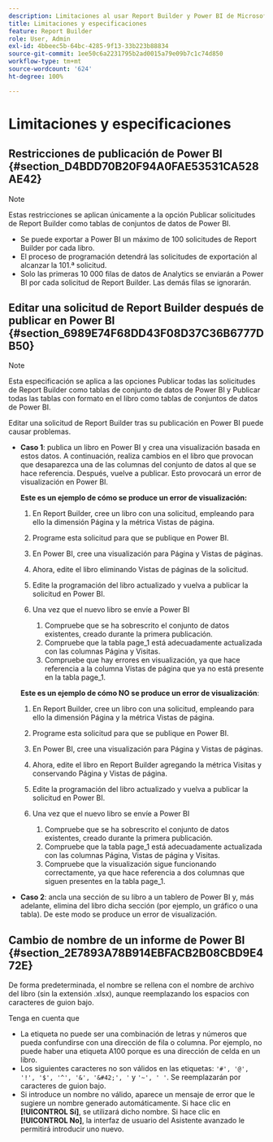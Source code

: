 ```yaml
---
description: Limitaciones al usar Report Builder y Power BI de Microsoft.
title: Limitaciones y especificaciones
feature: Report Builder
role: User, Admin
exl-id: 4bbeec5b-64bc-4285-9f13-33b223b88834
source-git-commit: 1ee50c6a2231795b2ad0015a79e09b7c1c74d850
workflow-type: tm+mt
source-wordcount: '624'
ht-degree: 100%

---
```


# Limitaciones y especificaciones

## Restricciones de publicación de Power BI {#section_D4BDD70B20F94A0FAE53531CA528AE42}

>[!NOTE]
>
> Estas restricciones se aplican únicamente a la opción Publicar solicitudes de Report Builder como tablas de conjuntos de datos de Power BI.

* Se puede exportar a Power BI un máximo de 100 solicitudes de Report Builder por cada libro.
* El proceso de programación detendrá las solicitudes de exportación al alcanzar la 101.ª solicitud.
* Solo las primeras 10 000 filas de datos de Analytics se enviarán a Power BI por cada solicitud de Report Builder. Las demás filas se ignorarán.

## Editar una solicitud de Report Builder después de publicar en Power BI {#section_6989E74F68DD43F08D37C36B6777DB50}

>[!NOTE]
>
> Esta especificación se aplica a las opciones Publicar todas las solicitudes de Report Builder como tablas de conjunto de datos de Power BI y Publicar todas las tablas con formato en el libro como tablas de conjuntos de datos de Power BI.

Editar una solicitud de Report Builder tras su publicación en Power BI puede causar problemas.

* **Caso 1**: publica un libro en Power BI y crea una visualización basada en estos datos. A continuación, realiza cambios en el libro que provocan que desaparezca una de las columnas del conjunto de datos al que se hace referencia. Después, vuelve a publicar. Esto provocará un error de visualización en Power BI.

   **Este es un ejemplo de cómo se produce un error de visualización:**

   1. En Report Builder, cree un libro con una solicitud, empleando para ello la dimensión Página y la métrica Vistas de página.
   2. Programe esta solicitud para que se publique en Power BI.
   3. En Power BI, cree una visualización para Página y Vistas de páginas.
   4. Ahora, edite el libro eliminando Vistas de páginas de la solicitud.
   5. Edite la programación del libro actualizado y vuelva a publicar la solicitud en Power BI.
   6. Una vez que el nuevo libro se envíe a Power BI

      1. Compruebe que se ha sobrescrito el conjunto de datos existentes, creado durante la primera publicación.
      2. Compruebe que la tabla page_1 está adecuadamente actualizada con las columnas Página y Visitas.
      3. Compruebe que hay errores en visualización, ya que hace referencia a la columna Vistas de página que ya no está presente en la tabla page_1.

   **Este es un ejemplo de cómo NO se produce un error de visualización**:

   1. En Report Builder, cree un libro con una solicitud, empleando para ello la dimensión Página y la métrica Vistas de página.
   2. Programe esta solicitud para que se publique en Power BI.
   3. En Power BI, cree una visualización para Página y Vistas de páginas.
   4. Ahora, edite el libro en Report Builder agregando la métrica Visitas y conservando Página y Vistas de página.
   5. Edite la programación del libro actualizado y vuelva a publicar la solicitud en Power BI.
   6. Una vez que el nuevo libro se envíe a Power BI

      1. Compruebe que se ha sobrescrito el conjunto de datos existentes, creado durante la primera publicación.
      2. Compruebe que la tabla page_1 está adecuadamente actualizada con las columnas Página, Vistas de página y Visitas.
      3. Compruebe que la visualización sigue funcionando correctamente, ya que hace referencia a dos columnas que siguen presentes en la tabla page_1.


* **Caso 2**: ancla una sección de su libro a un tablero de Power BI y, más adelante, elimina del libro dicha sección (por ejemplo, un gráfico o una tabla). De este modo se produce un error de visualización.

## Cambio de nombre de un informe de Power BI {#section_2E7893A78B914EBFACB2B08CBD9E472E}

De forma predeterminada, el nombre se rellena con el nombre de archivo del libro (sin la extensión .xlsx), aunque reemplazando los espacios con caracteres de guion bajo.

Tenga en cuenta que

* La etiqueta no puede ser una combinación de letras y números que pueda confundirse con una dirección de fila o columna. Por ejemplo, no puede haber una etiqueta A100 porque es una dirección de celda en un libro.
* Los siguientes caracteres no son válidos en las etiquetas: `'#', '@', '!', '$', '^', '&', '&#42;', '` y `'~', ' '`. Se reemplazarán por caracteres de guion bajo.
* Si introduce un nombre no válido, aparece un mensaje de error que le sugiere un nombre generado automáticamente. Si hace clic en **[!UICONTROL Sí]**, se utilizará dicho nombre. Si hace clic en **[!UICONTROL No]**, la interfaz de usuario del Asistente avanzado le permitirá introducir uno nuevo.
